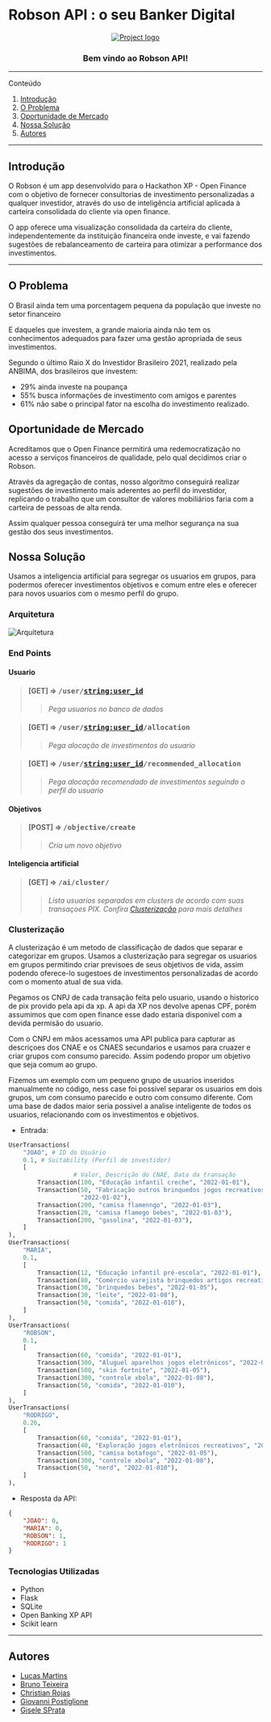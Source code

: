 # Robson API : o seu Banker Digital

<p align="center">
  <a href="" rel="noopener">
 <img src="https://user-images.githubusercontent.com/51249341/154859797-03a7881e-fab7-47e3-a99a-144ff165b363.png" alt="Project logo"></a>
</p>



<h3 align="center">Bem vindo ao Robson API!</h3>
   

---

Conteúdo 


1. [Introdução](#introdução)
1. [O Problema](#o-problema)
1. [Oportunidade de Mercado](#oportunidade-de-mercado)
1. [Nossa Solução](#nossa-solução)
1. [Autores](#autores)

---

## Introdução
O Robson é um app desenvolvido para o Hackathon XP - Open Finance com o objetivo de fornecer consultorias de investimento personalizadas a qualquer investidor, através do uso de inteligência artificial aplicada à carteira consolidada do cliente via open finance.

O app oferece uma visualização consolidada da carteira do cliente, independentemente da instituição financeira onde investe, e vai fazendo sugestões de rebalanceamento de carteira para otimizar a performance dos investimentos.

---

## O Problema
O Brasil ainda tem uma porcentagem pequena da população que investe no setor financeiro

E daqueles que investem, a grande maioria ainda não tem os conhecimentos adequados para fazer uma gestão apropriada de seus investimentos.

Segundo o último Raio X do Investidor Brasileiro 2021, realizado pela ANBIMA, dos brasileiros que investem: 
- 29% ainda investe na poupança
- 55% busca informações de investimento com amigos e parentes
- 61% não sabe o principal fator na escolha do investimento realizado.

## Oportunidade de Mercado
Acreditamos que o Open Finance permitirá uma redemocratização no acesso a serviços financeiros de qualidade, pelo qual decidimos criar o Robson.

Através da agregação de contas, nosso algoritmo conseguirá realizar sugestões de investimento mais aderentes ao perfil do investidor, replicando o trabalho que um consultor de valores mobiliários faria com a carteira de pessoas de alta renda.

Assim qualquer pessoa conseguirá ter uma melhor segurança na sua gestão dos seus investimentos.

## Nossa Solução

Usamos a inteligencia artificial para segregar os usuarios em grupos, para podermos oferecer investimentos  objetivos e comum entre eles
e oferecer para novos usuarios com o mesmo perfil do grupo.

### Arquitetura

![Arquitetura](./img/architecture.png)

### End Points
#### Usuario

> ####  [GET] => <tt> /user/<string:user_id> </tt>
> > *Pega usuarios no banco de dados*

> ####  [GET] => <tt> /user/<string:user_id>/allocation </tt>
> > *Pega alocação de investimentos do usuario*

> ####  [GET] => <tt> /user/<string:user_id>/recommended_allocation </tt>
> > *Pega alocação recomendado de investimentos seguindo o perfil do usuario*

#### Objetivos

> ####  [POST] => <tt> /objective/create </tt>
> > *Cria um novo objetivo*

#### Inteligencia artificial

> ####  [GET] => <tt> /ai/cluster/ </tt>
> > *Lista usuarios separados em clusters de acordo com suas transaçoes PIX.
> Confira [Clusterização](#clusterização) para mais detalhes*

### Clusterização

A clusterização é um metodo de classificação de dados que separar e categorizar em grupos.
Usamos a clusterização para segregar os usuarios em grupos permitindo criar previsoes de seus objetivos de vida,
assim podendo oferece-lo sugestoes de investimentos personalizadas de acordo com o momento atual de sua vida.

Pegamos os CNPJ de cada transação feita pelo usuario,
usando o historico de pix provido pela api da xp.
A api da XP nos devolve apenas CPF,
porém assumimos que com open finance esse dado estaria disponivel com a devida permisão do usuario.

Com o CNPJ em mãos acessamos uma API publica para capturar as descriçoes dos CNAE e os CNAES secundarios
e usamos para cruazer e criar grupos com consumo parecido.
Assim podendo propor um objetivo que seja comum ao grupo.

Fizemos um exemplo com um pequeno grupo de usuarios inseridos manualmente no código, ness case foi possivel
separar os usuarios em dois grupos, um com consumo parecido e outro com consumo diferente. Com uma base de dados maior
seria possivel a analise inteligente de todos os usuarios, relacionando com os investimentos e objetivos.

- Entrada:
```python
UserTransactions(
    "JOAO", # ID do Usuário
    0.1, # Suitability (Perfil de investidor)
    [
                  # Valor, Descrição do CNAE, Data da transação
        Transaction(100, "Educação infantil creche", "2022-01-01"),
        Transaction(50, "Fabricação outros brinquedos jogos recreativos especificados anteriormente",
                    "2022-01-02"),
        Transaction(200, "camisa flamenngo", "2022-01-03"),
        Transaction(20, "camisa flamego bebes", "2022-01-03"),
        Transaction(200, "gasolina", "2022-01-03"),
    ]
),
UserTransactions(
    "MARIA",
    0.1,
    [
        Transaction(12, "Educação infantil pré-escola", "2022-01-01"),
        Transaction(80, "Comércio varejista brinquedos artigos recreativos", "2022-01-02"),
        Transaction(30, "brinquedos bebes", "2022-01-05"),
        Transaction(30, "leite", "2022-01-08"),
        Transaction(50, "comida", "2022-01-010"),
    ]
),
UserTransactions(
    "ROBSON",
    0.1,
    [
        Transaction(60, "comida", "2022-01-01"),
        Transaction(300, "Aluguel aparelhos jogos eletrônicos", "2022-01-02"),
        Transaction(500, "skin fortnite", "2022-01-05"),
        Transaction(300, "controle xbola", "2022-01-08"),
        Transaction(50, "comida", "2022-01-010"),
    ]
),
UserTransactions(
    "RODRIGO",
    0.26,
    [
        Transaction(60, "comida", "2022-01-01"),
        Transaction(40, "Exploração jogos eletrônicos recreativos", "2022-01-02"),
        Transaction(500, "camisa botafogo", "2022-01-05"),
        Transaction(300, "controle xbola", "2022-01-08"),
        Transaction(50, "nerd", "2022-01-010"),
    ]
),
```
- Resposta da API:
```json
{
    "JOAO": 0,
    "MARIA": 0,
    "ROBSON": 1,
    "RODRIGO": 1
}
```

### Tecnologias Utilizadas    

- Python
- Flask
- SQLite
- Open Banking XP API
- Scikit learn

---


## Autores

* [Lucas Martins](https://github.com/lucaomartins/)
* [Bruno Teixeira](https://github.com/brunotsantos1997)
* [Christian Rojas](https://www.linkedin.com/in/christianr1/)
* [Giovanni Postiglione](https://www.linkedin.com/in/giovannisaboya/)
* [Gisele SPrata](https://www.linkedin.com/in/gisprata/)
